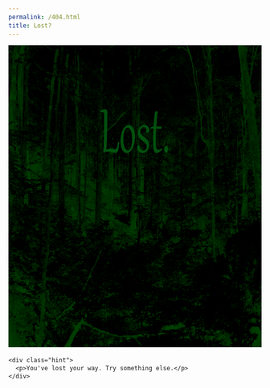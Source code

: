 ```yaml
---
permalink: /404.html
title: Lost?
---
```


<html lang="en">
  <head>
    <meta charset="utf-8" />
    <meta name="robots" content="noindex, nofollow" />
    <meta name="viewport" content="width=device-width, initial-scale=1" />
    <link rel="stylesheet" type="text/css" href="../common/style.css" />
  </head>
  
  <body>
    <div class="center">
      <img src="img/404.jpg" usemap="#figure" width="800" height="600" alt="" />
      <map name="error">
      </map>
    </div>

    <div class="hint">
      <p>You've lost your way. Try something else.</p>
    </div>
  </body>
</html>
